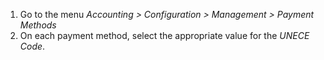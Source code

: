 1.  Go to the menu *Accounting \> Configuration \> Management \> Payment
    Methods*
2.  On each payment method, select the appropriate value for the *UNECE
    Code*.
